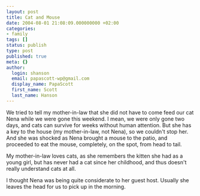 ```yaml
---
layout: post
title: Cat and Mouse
date: 2004-08-01 21:08:09.000000000 +02:00
categories:
- family
tags: []
status: publish
type: post
published: true
meta: {}
author:
  login: shanson
  email: papascott-wp@gmail.com
  display_name: PapaScott
  first_name: Scott
  last_name: Hanson
---
```

<p>We  tried to tell my mother-in-law that she did not have to come feed our cat Nena while we were gone this weekend. I mean, we were only gone two days, and cats can survive for weeks without human attention. But she has a key to the house (my mother-in-law, not Nena), so we couldn't stop her. And she was shocked as Nena brought a mouse to the patio, and proceeded to eat the mouse, completely, on the spot, from head to tail.</p>
<p>My mother-in-law loves cats, as she remembers the kitten she had as a young girl, but has never had a cat since her childhood, and thus doesn't really understand cats at all.</p>
<p>I thought Nena was being quite considerate to her guest host. Usually she leaves the head for us to pick up in the morning.</p>
